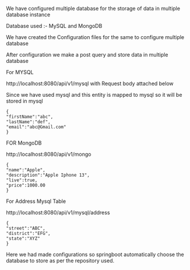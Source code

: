 We have configured multiple database for the storage of data in multiple database instance

Database used :- MySQL and MongoDB

We have created the Configuration files for the same to configure multiple database

After configuration we make a post query and store data in multiple database

For MYSQL

http://localhost:8080/api/v1/mysql with Request body attached below

Since we have used mysql and this entity is mapped to mysql so it will be stored in mysql

    {
    "firstName":"abc",
    "lastName":"def",
    "email":"abc@Gmail.com"
    }

FOR MongoDB

http://localhost:8080/api/v1/mongo 

    {
    "name":"Apple",
    "description":"Apple Iphone 13",
    "live":true,
    "price":1000.00
    }

For Address Mysql Table

http://localhost:8080/api/v1/mysql/address

    {
    "street":"ABC",
    "district":"EFG",
    "state":"XYZ"
    }

Here we had made configurations so springboot automatically choose the database to store as per the repository used.